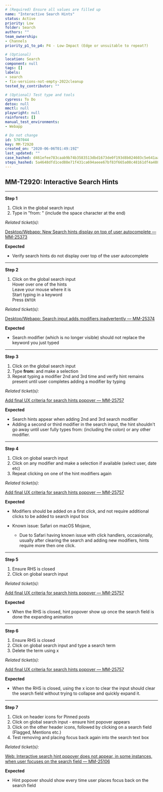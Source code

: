 ```yaml
---
# (Required) Ensure all values are filled up
name: "Interactive Search Hints"
status: Active
priority: Low
folder: Search
authors: ""
team_ownership: 
- Channels
priority_p1_to_p4: P4 - Low-Impact (Edge or unsuitable to repeat?)

# (Optional)
location: Search
component: null
tags: []
labels: 
- search
- fix-versions-not-empty-2022cleanup
tested_by_contributor: ""

# (Optional) Test type and tools
cypress: To Do
detox: null
mmctl: null
playwright: null
rainforest: []
manual_test_environments: 
- Webapp

# Do not change
id: 5707044
key: MM-T2920
created_on: "2020-06-06T01:49:19Z"
last_updated: ""
case_hashed: d461efee783caab9b74b3583513dbd1673de0f193d8b024603c5e641aa765fefe62a35e4864c451a810abc0b18ea5063
steps_hashed: 5a4648dfd1ced88e71f431ca694aeee67bf83f665a08c48161df4a488527b15a01482a147e0e916ed01ebad33aca3f34
---
```


<!-- (Auto-generated) Based on frontmatter's "key" and "name" -->

## MM-T2920: Interactive Search Hints

---

**Step 1**

1. Click in the global search input
2. Type in "from: " (include the space character at the end)

_Related ticket(s):_

[Desktop/Webapp: New Search hints display on top of user autocomplete — MM-25373](https://mattermost.atlassian.net/browse/MM-25373)

**Expected**

- Verify search hints do not display over top of the user autocomplete

---

**Step 2**

1. Click on the global search input\
   Hover over one of the hints\
   Leave your mouse where it is\
   Start typing in a keyword\
   Press `ENTER`

_Related ticket(s):_

[Desktop/Webapp: Search input adds modifiers inadvertently — MM-25374](https://mattermost.atlassian.net/browse/MM-25374)

**Expected**

- Search modifier (which is no longer visible) should not replace the keyword you just typed

---

**Step 3**

1. Click on the global search input
2. Type **from:** and make a selection
3. Repeat typing a modifier 2nd and 3rd time and verify hint remains present until user completes adding a modifier by typing

_Related ticket(s):_

[Add final UX criteria for search hints popover — MM-25757](https://mattermost.atlassian.net/browse/MM-25757)

**Expected**

- Search hints appear when adding 2nd and 3rd search modifier
- Adding a second or third modifier in the search input, the hint shouldn't go away until user fully types from: (including the colon) or any other modifier.

---

**Step 4**

1. Click on global search input
2. Click on any modifier and make a selection if available (select user, date etc)
3. Repeat clicking on one of the hint modifiers again

_Related ticket(s):_

[Add final UX criteria for search hints popover — MM-25757](https://mattermost.atlassian.net/browse/MM-25757)

**Expected**

- Modifiers should be added on a first click, and not require additional clicks to be added to search input box

- Known issue: Safari on macOS Mojave,

  - Due to Safari having known issue with click handlers, occasionally, usually after clearing the search and adding new modifiers, hints require more then one click.

---

**Step 5**

1. Ensure RHS is closed
2. Click on global search input

_Related ticket(s):_

[Add final UX criteria for search hints popover — MM-25757](https://mattermost.atlassian.net/browse/MM-25757)

**Expected**

- When the RHS is closed, hint popover show up once the search field is done the expanding animation

---

**Step 6**

1. Ensure RHS is closed
2. Click on global search input and type a search term
3. Delete the term using x

_Related ticket(s):_

[Add final UX criteria for search hints popover — MM-25757](https://mattermost.atlassian.net/browse/MM-25757)

**Expected**

- When the RHS is closed, using the x icon to clear the input should clear the search field without trying to collapse and quickly expand it.

---

**Step 7**

1. Click on header icons for Pinned posts
2. Click on global search input - ensure hint popover appears
3. Click on the other header icons, followed by clicking on a search field (Flagged, Mentions etc.)
4. Test removing and placing focus back again into the search text box

_Related ticket(s):_

[Web: Interactive search hint popover does not appear, in some instances, when user focuses on the search field — MM-25106](https://mattermost.atlassian.net/browse/MM-25106)

**Expected**

- Hint popover should show every time user places focus back on the search field
